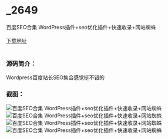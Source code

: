 # _2649
百度SEO合集 WordPress插件+seo优化插件+快速收录+网站蜘蛛
<br/></br>
[下载地址](https://www.uuid2.com/2649.html "下载地址")
<br/></br>
<h3>源码简介：</h3>
<p>Wordpress百度站长SEO集合感觉挺不错的<p>
<h3>截图：</h3>
<img src="https://www.uuid2.com/wp-content/uploads/img/202106/c12e77b622.png" alt="百度SEO合集 WordPress插件+seo优化插件+快速收录+网站蜘蛛"><img src="https://www.uuid2.com/wp-content/uploads/img/202106/4383e3e441.png" alt="百度SEO合集 WordPress插件+seo优化插件+快速收录+网站蜘蛛"><img src="https://www.uuid2.com/wp-content/uploads/img/202106/1867a33357.png" alt="百度SEO合集 WordPress插件+seo优化插件+快速收录+网站蜘蛛"><img src="https://www.uuid2.com/wp-content/uploads/img/202106/5af16dd985.png" alt="百度SEO合集 WordPress插件+seo优化插件+快速收录+网站蜘蛛">
